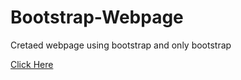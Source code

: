 # Bootstrap-Webpage
Cretaed webpage using bootstrap and only bootstrap

[Click Here](https://rakshith2610.github.io/Bootstrap-Webpage/)
